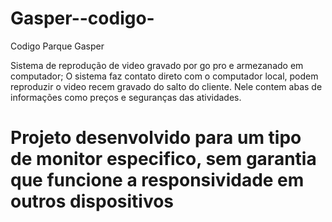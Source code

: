 # Gasper--codigo-
Codigo Parque Gasper

Sistema de reprodução de video gravado por  go pro e armezanado em computador;
O sistema faz contato direto com o computador local, podem reproduzir o video recem gravado do salto do cliente.
Nele contem abas de informações como preços e seguranças das atividades.

# Projeto desenvolvido para um tipo de monitor especifico, sem garantia que funcione a responsividade em outros dispositivos

